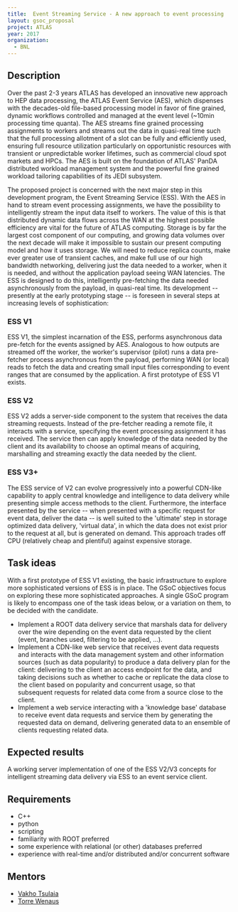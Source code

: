 ```yaml
---
title:  Event Streaming Service - A new approach to event processing
layout: gsoc_proposal
project: ATLAS
year: 2017
organization:
  - BNL
---
```


## Description

Over the past 2-3 years ATLAS has developed an innovative new approach to HEP data processing, the ATLAS Event Service (AES), which dispenses with the decades-old file-based processing model in favor of fine grained, dynamic workflows controlled and managed at the event level (~10min processing time quanta). The AES streams fine grained processing assignments to workers and streams out the data in quasi-real time such that the full processing allotment of a slot can be fully and efficiently used, ensuring full resource utilization particularly on opportunistic resources with transient or unpredictable worker lifetimes, such as commercial cloud spot markets and HPCs. The AES is built on the foundation of ATLAS' PanDA distributed workload management system and the powerful fine grained workload tailoring capabilities of its JEDI subsystem.

The proposed project is concerned with the next major step in this development program, the Event Streaming Service (ESS). With the AES in hand to stream event processing assignments, we have the possibility to intelligently stream the input data itself to workers. The value of this is that distributed dynamic data flows across the WAN at the highest possible efficiency are vital for the future of ATLAS computing. Storage is by far the largest cost component of our computing, and growing data volumes over the next decade will make it impossible to sustain our present computing model and how it uses storage. We will need to reduce replica counts, make ever greater use of transient caches, and make full use of our high bandwidth networking, delivering just the data needed to a worker, when it is needed, and without the application payload seeing WAN latencies. The ESS is designed to do this, intelligently pre-fetching the data needed asynchronously from the payload, in quasi-real time. Its development -- presently at the early prototyping stage -- is foreseen in several steps at increasing levels of sophistication:

### ESS V1

ESS V1, the simplest incarnation of the ESS, performs asynchronous data pre-fetch for the events assigned by AES. Analogous to how outputs are streamed off the worker, the worker's supervisor (pilot) runs a data pre-fetcher process asynchronous from the payload, performing WAN (or local) reads to fetch the data and creating small input files corresponding to event ranges that are consumed by the application. A first prototype of ESS V1 exists.

### ESS V2

ESS V2 adds a server-side component to the system that receives the data streaming requests. Instead of the pre-fetcher reading a remote file, it interacts with a service, specifying the event processing assignment it has received. The service then can apply knowledge of the data needed by the client and its availability to choose an optimal means of acquiring, marshalling and streaming exactly the data needed by the client.

### ESS V3+

The ESS service of V2 can evolve progressively into a powerful CDN-like capability to apply central knowledge and intelligence to data delivery while presenting simple access methods to the client. Furthermore, the interface presented by the service -- when presented with a specific request for event data, deliver the data -- is well suited to the 'ultimate' step in storage optimized data delivery, 'virtual data', in which the data does not exist prior to the request at all, but is generated on demand. This approach trades off CPU (relatively cheap and plentiful) against expensive storage.

## Task ideas

With a first prototype of ESS V1 existing, the basic infrastructure to explore more sophisticated versions of ESS is in place. The GSoC objectives focus on exploring these more sophisticated approaches. A single GSoC program is likely to encompass one of the task ideas below, or a variation on them, to be decided with the candidate.

- Implement a ROOT data delivery service that marshals data for delivery over the wire depending on the event data requested by the client (event, branches used, filtering to be applied, ...).
- Implement a CDN-like web service that receives event data requests and interacts with the data management system and other information sources (such as data popularity) to produce a data delivery plan for the client: delivering to the client an access endpoint for the data, and taking decisions such as whether to cache or replicate the data close to the client based on popularity and concurrent usage, so that subsequent requests for related data come from a source close to the client.
- Implement a web service interacting with a 'knowledge base' database to receive event data requests and service them by generating the requested data on demand, delivering generated data to an ensemble of clients requesting related data.

## Expected results

A working server implementation of one of the ESS V2/V3 concepts for intelligent streaming data delivery via ESS to an event service client.

## Requirements

- C++
- python
- scripting
- familiarity with ROOT preferred
- some experience with relational (or other) databases preferred
- experience with real-time and/or distributed and/or concurrent software

## Mentors

 * [Vakho Tsulaia](mailto:tsulaia@cern.ch)
 * [Torre Wenaus](mailto:wenaus@gmail.com)